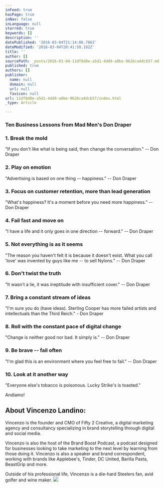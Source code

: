 ```yaml
---
inFeed: true
hasPage: true
inNav: false
inLanguage: null
starred: true
keywords: []
description: ''
datePublished: '2016-03-04T21:14:06.786Z'
dateModified: '2016-03-04T20:41:50.182Z'
title: ''
author: []
sourcePath: _posts/2016-03-04-11df8d0e-a5d1-4dd9-a0be-9626ca4dcb57.md
published: true
authors: []
publisher:
  name: null
  domain: null
  url: null
  favicon: null
url: 11df8d0e-a5d1-4dd9-a0be-9626ca4dcb57/index.html
_type: Article

---
```

### **Ten Business Lessons from Mad Men's Don Draper**

### 1\. Break the mold

"If you don't like what is being said, then change the conversation." -- Don Draper

### 2\. Play on emotion

"Advertising is based on one thing -- happiness." -- Don Draper

### 3\. Focus on customer retention, more than lead generation

"What's happiness? It's a moment before you need more happiness." -- Don Draper

### 4\. Fail fast and move on

"I have a life and it only goes in one direction -- forward." -- Don Draper

### 5\. Not everything is as it seems

"The reason you haven't felt it is because it doesn't exist. What you call 'love' was invented by guys like me -- to sell Nylons." -- Don Draper

### 6\. Don't twist the truth

"It wasn't a lie, it was ineptitude with insufficient cover." -- Don Draper

### 7\. Bring a constant stream of ideas

"I'm sure you do (have ideas). Sterling Cooper has more failed artists and intellectuals than the Third Reich." - Don Draper

### 8\. Roll with the constant pace of digital change

"Change is neither good nor bad. It simply is." -- Don Draper

### 9\. Be brave -- fail often

"I'm glad this is an environment where you feel free to fail." -- Don Draper

### 10\. Look at it another way

"Everyone else's tobacco is poisonous. Lucky Strike's is toasted."

Andiamo!

## About Vincenzo Landino:

Vincenzo is the founder and CMO of Fifty 2 Creative, a digital marketing agency and consultancy specializing in brand storytelling through digital and social media.

Vincenzo is also the host of the Brand Boost Podcast, a podcast designed for businesses looking to take marketing to the next level by learning from those doing it. Vincenzo is also a speaker and brand correspondent, working with brands like Applebee's, Tinder, DC United, Barilla Pasta, BeastGrip and more.

Outside of his professional life, Vincenzo is a die-hard Steelers fan, avid golfer and wine maker.
![](https://the-grid-user-content.s3-us-west-2.amazonaws.com/b1a1397e-8bd4-49a0-9579-abf51a740b88.jpg)